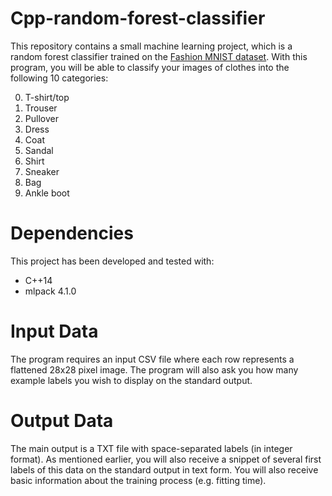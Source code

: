 # Cpp-random-forest-classifier

This repository contains a small machine learning project, which is a random forest classifier trained on the [Fashion MNIST dataset](https://www.kaggle.com/datasets/zalando-research/fashionmnist).
With this program, you will be able to classify your images of clothes into the following 10 categories:

0. T-shirt/top
1. Trouser
2. Pullover
3. Dress
4. Coat
5. Sandal
6. Shirt
7. Sneaker
8. Bag
9. Ankle boot

# Dependencies
This project has been developed and tested with:
- C++14
- mlpack 4.1.0
  
# Input Data
The program requires an input CSV file where each row represents a flattened 28x28 pixel image.
The program will also ask you how many example labels you wish to display on the standard output.

# Output Data
The main output is a TXT file with space-separated labels (in integer format). As mentioned earlier, you will also receive a snippet of several first labels of this data on the standard output in text form.
You will also receive basic information about the training process (e.g. fitting time).
